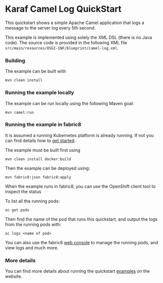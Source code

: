 # Karaf Camel Log QuickStart

This quickstart shows a simple Apache Camel application that logs a message to the server log every 5th second.

This example is implemented using solely the XML DSL (there is no Java code). The source code is provided in the following XML file `src/main/resources/OSGI-INF/blueprint/camel-log.xml`.


### Building

The example can be built with

    mvn clean install


### Running the example locally

The example can be run locally using the following Maven goal:

    mvn camel:run


### Running the example in fabric8

It is assumed a running Kubernetes platform is already running. If not you can find details how to [get started](http://fabric8.io/guide/getStarted/index.html).

The example must be built first using

    mvn clean install docker:build

Then the example can be deployed using:

    mvn fabric8:json fabric8:apply

When the example runs in fabric8, you can use the OpenShift client tool to inspect the status

To list all the running pods:

    oc get pods

Then find the name of the pod that runs this quickstart, and output the logs from the running pods with:

    oc logs <name of pod>

You can also use the fabric8 [web console](http://fabric8.io/guide/console.html) to manage the
running pods, and view logs and much more.


### More details

You can find more details about running the quickstart [examples](http://fabric8.io/guide/getStarted/example.html) on the website.

